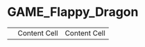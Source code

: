 # GAME_Flappy_Dragon

|               |               |               |
| ------------- | ------------- | ------------- |
| [](!https://raw.githubusercontent.com/SM4UG/GAME_Flappy_Dragon/master/FlappyDragon/imageR/FDOne.png)  | Content Cell  | Content Cell  |
